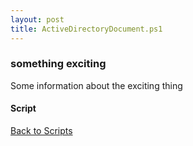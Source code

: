 ```yaml
---
layout: post
title: ActiveDirectoryDocument.ps1
---
```


### something exciting

Some information about the exciting thing

#### Script

<script src="https://gist-it.appspot.com/github.com/BanterBoy/scripts-blog/blob/master/PowerShell/scripts/activeDirectory/ActiveDirectoryDocument.ps1" crossorigin="anonymous"></script>

<a href="/menu/_pages/scripts.html">Back to Scripts</a>

